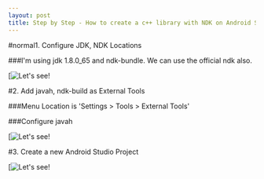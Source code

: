 ```yaml
---
layout: post
title: Step by Step - How to create a c++ library with NDK on Android Studio 1.5 (not experimental way)
---
```


#normal1. Configure JDK, NDK Locations

###I'm using jdk 1.8.0_65 and ndk-bundle. We can use the official ndk also.

[![Let's see!](https://cloud.githubusercontent.com/assets/16010352/11554158/d386dbfc-99d8-11e5-863a-c065f5ef11ec.png)



#2. Add javah, ndk-build as External Tools

###Menu Location is 'Settings > Tools > External Tools'

###Configure javah

[![Let's see!](https://cloud.githubusercontent.com/assets/16010352/11554288/187169ac-99da-11e5-92ff-09b78db2a8c6.png)



#3. Create a new Android Studio Project

[![Let's see!](https://cloud.githubusercontent.com/assets/16010352/11554002/69be1efc-99d7-11e5-990e-a11254ae929e.png)

